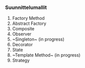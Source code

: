 ### Suunnittelumallit

1. Factory Method
2. Abstract Factory
3. Composite
4. Observer
5. ~Singleton~ (in progress)
6. Decorator
7. State
8. ~Template Method~ (in progress)
9. Strategy